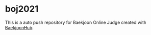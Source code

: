 # boj2021
This is a auto push repository for Baekjoon Online Judge created with [BaekjoonHub](https://github.com/BaekjoonHub/BaekjoonHub).
